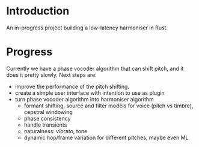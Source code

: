 # Introduction
An in-progress project building a low-latency harmoniser in Rust.

# Progress 
Currently we have a phase vocoder algorithm that can shift pitch, and it does it pretty slowly. Next steps are:

* improve the performance of the pitch shifting. 
* create a simple user interface with intention to use as plugin
* turn phase vocoder algorithm into harmoniser algorithm
  * formant shifting, source and filter models for voice (pitch vs timbre), cepstral windowing
  * phase consistency
  * handle transients
  * naturalness: vibrato, tone
  * dynamic hop/frame variation for different pitches, maybe even ML